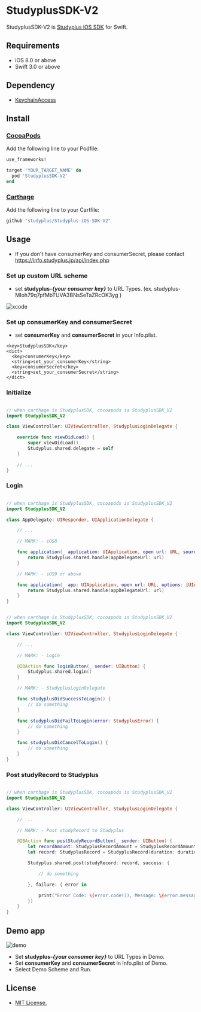 StudyplusSDK-V2
=======

StudyplusSDK-V2 is [Studyplus iOS SDK](https://github.com/studyplus/Studyplus-iOS-SDK) for Swift.

## Requirements

 * iOS 8.0 or above
 * Swift 3.0 or above

## Dependency
 * [KeychainAccess](https://github.com/kishikawakatsumi/KeychainAccess)

## Install

### [CocoaPods](https://cocoapods.org/)
Add the following line to your Podfile:
```ruby
use_frameworks!

target 'YOUR_TARGET_NAME' do
  pod 'StudyplusSDK-V2'
end
```

### [Carthage](https://github.com/Carthage/Carthage)
Add the following line to your Cartfile:
```swift
github "studyplus/Studyplus-iOS-SDK-V2"
```

## Usage

- If you don't have consumerKey and consumerSecret, please contact https://info.studyplus.jp/api/index.php

### Set up custom URL scheme

- set __studyplus-*{your consumer key}*__ to URL Types. (ex. studyplus-MIoh79q7pfMbTUVA3BNsSeTaZRcOK3yg )

![xcode](https://github.com/studyplus/Studyplus-iOS-SDK-V2/blob/master/docs/set_url_scheme.png)

### Set up consumerKey and consumerSecret

- set __consumerKey__ and __consumerSecret__ in your Info.plist.

```plist
<key>StudyplusSDK</key>
<dict>
  <key>consumerKey</key>
  <string>set_your_consumerKey</string>
  <key>consumerSecret</key>
  <string>set_your_consumerSecret</string>
</dict>
```

### Initialize

```Swift

// when carthage is StudyplusSDK, cocoapods is StudyplusSDK_V2
import StudyplusSDK_V2

class ViewController: UIViewController, StudyplusLoginDelegate {

    override func viewDidLoad() {
        super.viewDidLoad()
        Studyplus.shared.delegate = self
    }

    // ...
}
```

### Login
```Swift

// when carthage is StudyplusSDK, cocoapods is StudyplusSDK_V2
import StudyplusSDK_V2

class AppDelegate: UIResponder, UIApplicationDelegate {

    // ...

    // MARK: - iOS8

    func application(_ application: UIApplication, open url: URL, sourceApplication: String?, annotation: Any) -> Bool {
        return Studyplus.shared.handle(appDelegateUrl: url)
    }

    // MARK: - iOS9 or above

    func application(_ app: UIApplication, open url: URL, options: [UIApplicationOpenURLOptionsKey : Any] = [:]) -> Bool {
        return Studyplus.shared.handle(appDelegateUrl: url)
    }
}
```

```Swift

// when carthage is StudyplusSDK, cocoapods is StudyplusSDK_V2
import StudyplusSDK_V2

class ViewController: UIViewController, StudyplusLoginDelegate {

    // ...

    // MARK: - Login

    @IBAction func loginButton(_ sender: UIButton) {
        Studyplus.shared.login()
    }

    // MARK: - StudyplusLoginDelegate

    func studyplusDidSuccessToLogin() {
        // do something
    }

    func studyplusDidFailToLogin(error: StudyplusError) {
        // do something
    }

    func studyplusDidCancelToLogin() {
        // do something
    }
}
```

### Post studyRecord to Studyplus

```Swift

// when carthage is StudyplusSDK, cocoapods is StudyplusSDK_V2
import StudyplusSDK_V2

class ViewController: UIViewController, StudyplusLoginDelegate {

    // ...

    // MARK: - Post studyRecord to Studyplus

    @IBAction func postStudyRecordButton(_ sender: UIButton) {
        let recordAmount: StudyplusRecordAmount = StudyplusRecordAmount(amount: 10)
        let record: StudyplusRecord = StudyplusRecord(duration: duration, recordedAt: Date(), amount: recordAmount, comment: "Today, I studied like anything.")

        Studyplus.shared.post(studyRecord: record, success: {

            // do something

        }, failure: { error in

            print("Error Code: \(error.code()), Message: \(error.message())")
        })
    }
}
```

## Demo app

![demo](https://github.com/studyplus/Studyplus-iOS-SDK-V2/blob/master/docs/demoapp_v2.jpg)

- Set __studyplus-*{your consumer key}*__ to URL Types in Demo.
- Set __consumerKey__ and __consumerSecret__ in Info.plist of Demo.
- Select Demo Scheme and Run.

## License

- [MIT License.](http://opensource.org/licenses/mit-license.php)
